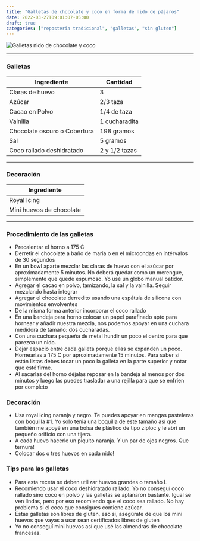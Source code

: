 ```yaml
---
title: "Galletas de chocolate y coco en forma de nido de pájaros"
date: 2022-03-27T09:01:07-05:00
draft: true
categories: ["reposteria tradicional", "galletas", "sin gluten"]
---
```

![Galletas nido de chocolate y coco](../../images/galletas_nido_chocolate_y_coco.jpg)
___
### Galletas 

| Ingrediente | Cantidad |
| ----------- | ----------- |
| Claras de huevo | 3 |
| Azúcar | 2/3 taza |
| Cacao en Polvo | 1/4 de taza |
| Vainilla | 1 cucharadita | 
| Chocolate oscuro o Cobertura | 198 gramos |
| Sal | 5 gramos |
| Coco rallado deshidratado | 2 y 1/2 tazas |
___

### Decoración

| Ingrediente | 
| ----------- | 
| Royal Icing |
| Mini huevos de chocolate |
___

### Procedimiento de las galletas
- Precalentar el horno a 175 C
- Derretir el chocolate a baño de maria o en el microondas en intérvalos de 30 segundos
- En un bowl aparte mezclar las claras de huevo con el azúcar por aproximadamente 5 minutos. No deberá quedar como un merengue, simplemente que quede espumoso. Yo usé un globo manual batidor.
- Agregar el cacao en polvo, tamizando, la sal y la vainilla. Seguir mezclando hasta integrar
- Agregar el chocolate derredito usando una espátula de silicona con movimientos envolventes
- De la misma forma anterior incorporar el coco rallado
- En una bandeja para horno colocar un papel parafinado apto para hornear y añadir nuestra mezcla, nos podemos apoyar en una cuchara medidora de tamaño: dos cucharadas.
- Con una cuchara pequeña de metal hundir un poco el centro para que parezca un nido.
- Dejar espacio entre cada galleta porque ellas se expanden un poco. Hornearlas a 175 C por aproximadamente 15 minutos. Para saber si están listas debes tocar un poco la galleta en la parte superior y notar que esté firme. 
- Al sacarlas del horno déjalas reposar en la bandeja al menos por dos minutos y luego las puedes trasladar a una rejilla para que se enfrien por completo

### Decoración

- Usa royal icing naranja y negro. Te puedes apoyar en mangas pasteleras con boquilla #1. Yo solo tenia una boquilla de este tamaño así que también me apoyé en una bolsa de plástico de tipo ziploc y le abrí un pequeño orificio con una tijera.
- A cada huevo hacerle un piquito naranja. Y un par de ojos negros. Que ternura!
- Colocar dos o tres huevos en cada nido! 


### Tips para las galletas
- Para esta receta se deben utilizar huevos grandes o tamaño L
- Recomiendo usar el coco deshidratado rallado. Yo no conseguí coco rallado sino coco en polvo y las galletas se aplanaron bastante. Igual se ven lindas, pero por eso recomiendo que el coco sea rallado. No hay problema si el coco que consigues contiene azúcar.
- Estas galletas son libres de gluten, eso si, asegúrate de que los mini huevos que vayas a usar sean certificados libres de gluten
- Yo no conseguí mini huevos así que usé las almendras de chocolate francesas.
 


